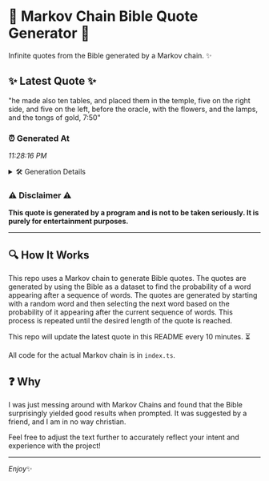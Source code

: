 # 📖 Markov Chain Bible Quote Generator 📖

Infinite quotes from the Bible generated by a Markov chain. ✨

## ✨ Latest Quote ✨
"he made also ten tables, and placed them in the temple, five on the right side, and five on the left, before the oracle, with the flowers, and the lamps, and the tongs of gold, 7:50"

### ⏰ Generated At
*11:28:16 PM*

<details>
    <summary>🛠️ Generation Details</summary>
    <p>
        <strong>🌱 Seed:</strong> he<br>
        <strong>🔄 Iterations:</strong> 35<br>
        <strong>📜 Context History:</strong><br>[ he ]: made<br>[ he, made ]: also<br>[ he, made, also ]: ten<br>[ he, made, also, ten ]: tables,<br>[ he, made, also, ten, tables, ]: and<br>[ he, made, also, ten, tables,, and ]: placed<br>[ made, also, ten, tables,, and, placed ]: them<br>[ also, ten, tables,, and, placed, them ]: in<br>[ ten, tables,, and, placed, them, in ]: the<br>[ tables,, and, placed, them, in, the ]: temple,<br>[ and, placed, them, in, the, temple, ]: five<br>[ placed, them, in, the, temple,, five ]: on<br>[ them, in, the, temple,, five, on ]: the<br>[ in, the, temple,, five, on, the ]: right<br>[ the, temple,, five, on, the, right ]: side,<br>[ temple,, five, on, the, right, side, ]: and<br>[ five, on, the, right, side,, and ]: five<br>[ on, the, right, side,, and, five ]: on<br>[ the, right, side,, and, five, on ]: the<br>[ right, side,, and, five, on, the ]: left,<br>[ side,, and, five, on, the, left, ]: before<br>[ and, five, on, the, left,, before ]: the<br>[ five, on, the, left,, before, the ]: oracle,<br>[ on, the, left,, before, the, oracle, ]: with<br>[ the, left,, before, the, oracle,, with ]: the<br>[ left,, before, the, oracle,, with, the ]: flowers,<br>[ before, the, oracle,, with, the, flowers, ]: and<br>[ the, oracle,, with, the, flowers,, and ]: the<br>[ oracle,, with, the, flowers,, and, the ]: lamps,<br>[ with, the, flowers,, and, the, lamps, ]: and<br>[ the, flowers,, and, the, lamps,, and ]: the<br>[ flowers,, and, the, lamps,, and, the ]: tongs<br>[ and, the, lamps,, and, the, tongs ]: of<br>[ the, lamps,, and, the, tongs, of ]: gold,<br>[ lamps,, and, the, tongs, of, gold, ]: 7:50<br>
    </p>
</details>

### ⚠️ Disclaimer ⚠️
**This quote is generated by a program and is not to be taken seriously. It is purely for entertainment purposes.**

---

## 🔍 How It Works

This repo uses a Markov chain to generate Bible quotes. The quotes are generated by using the Bible as a dataset to find the probability of a word appearing after a sequence of words. The quotes are generated by starting with a random word and then selecting the next word based on the probability of it appearing after the current sequence of words. This process is repeated until the desired length of the quote is reached.

This repo will update the latest quote in this README every 10 minutes. ⏳

All code for the actual Markov chain is in `index.ts`.

## ❓ Why

I was just messing around with Markov Chains and found that the Bible surprisingly yielded good results when prompted. 
It was suggested by a friend, and I am in no way christian.

Feel free to adjust the text further to accurately reflect your intent and experience with the project!

---

*Enjoy*✨
